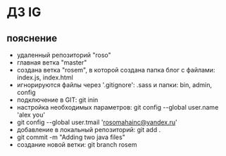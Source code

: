 # ДЗ IG
## пояснение
- удаленный репозиторий "roso"
- главная ветка "master"
- cоздана ветка "rosem", в которой создана папка блог с файлами: index.js, index.html
- игнорируются файлы через '.gitignore': .sass и папки: bin, admin, config
- подключение в GIT: git inin
- настройка необходимых параметров: git config --global user.name 'alex you'
- git config --global user.tmail 'rosomahainc@yandex.ru'
- добавление в локальный репозиторий: git add .
- git commit -m "Adding two java files"
- создание новой ветки: git branch rosem